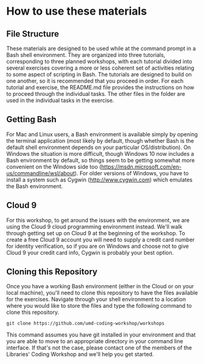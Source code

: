 # How to use these materials

## File Structure

These materials are designed to be used while at the command prompt in a Bash shell environment.  They are organized into three tutorials, corresponding to three planned workshops, with each tutorial divided into several exercises covering a more or less coherent set of activities relating to some aspect of scripting in Bash.  The tutorials are designed to build on one another, so it is recommended that you proceed in order. For each tutorial and exercise, the README.md file provides the instructions on how to proceed through the individual tasks. The other files in the folder are used in the individual tasks in the exercise.

## Getting Bash

For Mac and Linux users, a Bash environment is available simply by opening the terminal application (most likely by default, though whether Bash is the default shell environment depends on your particular OS/distribution).  On Windows the situation is more difficult, though Windows 10 now includes a Bash environment by default, so things seem to be getting somewhat more convenient on the Windows side too (https://msdn.microsoft.com/en-us/commandline/wsl/about).  For older versions of Windows, you have to install a system such as Cygwin (http://www.cygwin.com) which emulates the Bash environment.

## Cloud 9

For this workshop, to get around the issues with the environment, we are using the Cloud 9 cloud programming environment instead.  We'll walk through getting set up on Cloud 9 at the beginning of the workshop.  To create a free Cloud 9 account you will need to supply a credit card number for identity verification, so if you are on Windows and choose not to give Cloud 9 your credit card info, Cygwin is probably your best option.

## Cloning this Repository

Once you have a working Bash environment (either in the Cloud or on your local machine), you'll need to clone this repository to have the files available for the exercises. Navigate through your shell environment to a location where you would like to store the files and type the following command to clone this repository.

    git clone https://github.com/umd-coding-workshop/workshops

This command assumes you have git installed in your environment and that you are able to move to an appropriate directory in your command line interface. If that's not the case, please contact one of the members of the Libraries' Coding Workshop and we'll help you get started.
